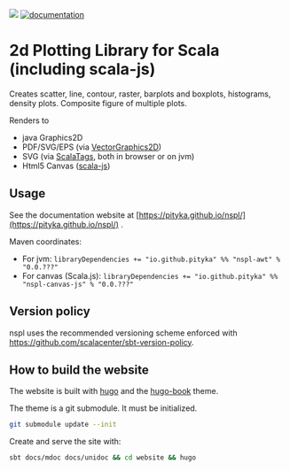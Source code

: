 
[![](https://img.shields.io/maven-central/v/io.github.pityka/nspl-core_2.12.svg)](https://search.maven.org/search?q=g:io.github.pityka%20nspl)
[![documentation](https://img.shields.io/badge/docs-green)](https://pityka.github.io/nspl/)

# 2d Plotting Library for Scala (including scala-js)

Creates scatter, line, contour, raster, barplots and boxplots, histograms, density plots. Composite figure of multiple plots. 

Renders to
* java Graphics2D
* PDF/SVG/EPS (via [VectorGraphics2D](https://github.com/eseifert/vectorgraphics2d))
* SVG (via [ScalaTags](http://www.lihaoyi.com/scalatags/), both in browser or on jvm)
* Html5 Canvas ([scala-js](http://www.scala-js.org))

## Usage

See the documentation website at [https://pityka.github.io/nspl/](https://pityka.github.io/nspl/) .

Maven coordinates: 

* For jvm: `libraryDependencies += "io.github.pityka" %% "nspl-awt" % "0.0.???"`
* For canvas (Scala.js): `libraryDependencies += "io.github.pityka" %% "nspl-canvas-js" % "0.0.???"` 

## Version policy

nspl uses the recommended versioning scheme enforced with https://github.com/scalacenter/sbt-version-policy. 

## How to build the website
The website is built with [hugo](https://gohugo.io/) and the [hugo-book](https://github.com/alex-shpak/hugo-book) theme.

The theme is a git submodule. It must be initialized.

```sh
git submodule update --init 
```

Create and serve the site with:

```sh
sbt docs/mdoc docs/unidoc && cd website && hugo
```